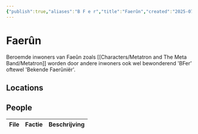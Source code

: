 ```yaml
---
{"publish":true,"aliases":"B F e r","title":"Faerûn","created":"2025-07-02","modified":"2025-07-16T20:41:12.053+02:00","cssclasses":""}
---
```



# Faerûn
Beroemde inwoners van Faeûn zoals [[Characters/Metatron and The Meta Band/Metatron]] worden door andere inwoners ook wel bewonderend 'BFer' oftewel 'Bekende Faerûniër'.

## Locations

## People
| File | Factie | Beschrijving |
| ---- | ------ | ------------ |

